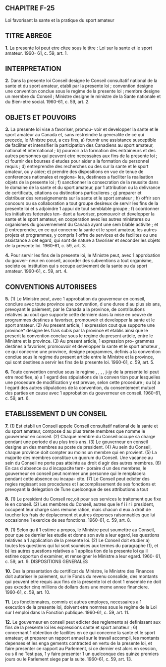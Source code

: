 
## CHAPITRE F-25
Loi favorisant la sante et la pratique du sport
amateur

## TITRE ABREGE

**1.** La presente loi peut etre citee sous le
titre : Loi sur la sante et le sport amateur. 1960-
61, c. 59, art. 1.

## INTERPRETATION

**2.** Dans la presente loi
Conseil designe le Conseil consultatif
national de la sante et du sport amateur,
etabli par la presente loi ;
convention designe une convention conclue
sous le regime de la presente loi ;
membre designe un mernbre du Conseil ;
Ministre designe le ministre de la Sante
nationale et du Bien-etre social. 1960-61, c.
59, art. 2.

## OBJETS ET POUVOIRS

**3.** La presente loi vise a favoriser, promou-
voir et developper la sante et le sport amateur
au Canada et, sans restreindre la generalite
de ce qui precede, le Ministre peut, a ces fins,
a) fournir une assistance susceptible de
faciliter et intensifier la participation des
Canadiens au sport amateur, national et
international ;
b) pourvoir a la formation des entraineurs
et des autres personnes qui peuvent etre
necessaires aux fins de la presente loi ;
c) fournir des bourses d etudes pour aider a
la formation du personnel requis ;
d) entreprendre des recherches ou des
sur la sante et le sport amateur, ou y aider;
e) prendre des dispositions en vue de
tenue de conferences nationales et regiona-
les, destinees a faciliter la realisation
objets de la presente loi ;
f) sanctionner la consecration de la reussite
dans le domaine de la sante et du sport
amateur, par 1 attribution ou la delivrance
de certificats, citations ou distinctions
particulieres ;
g) preparer et distribuer des renseignements
sur la sante et le sport amateur ;
h) offrir son concours ou sa collaboration a
tout groupe desireux de servir les fins de la
presente loi et s adjoindre 1 appui de tout
semblable groupe ;
f) coordonner les initiatives federales ten-
dant a favoriser, promouvoir et developper
la sante et le sport amateur, en cooperation
avec les autres ministeres ou organismes du
gouvernement du Canada ayant une sem
blable activite ; et
j) entreprendre, en ce qui concerne la sante
et le sport amateur, les autres projets et
programmes, y compris 1 offre de services et
de facilites ou une assistance a cet egard,
qui sont de nature a favoriser et seconder
les objets de la presente loi. 1960-61, c. 59,
art. 3.

**4.** Pour servir les fins de la presente loi, le
Ministre peut, avec 1 approbation du gouver-
neur en conseil, accorder des subventions a
tout organisme, societe ou institution qui
s occupe activement de la sante ou du sport
amateur. 1960-61, c. 59, art. 4.

## CONVENTIONS AUTORISEES

**5.** (1) Le Ministre peut, avec 1 approbation
du gouverneur en conseil, conclure avec toute
province une convention, d une duree d au
plus six ans, prevoyant le paiement, par le
Canada a la province, de contributions
relatives au cout que supporte cette derniere
dans la mise en oeuvre de programmes destines
a favoriser, promouvoir et developper la sante
et le sport amateur.
(2) Au present article, 1 expression cout
que supporte une province* designe les frais
subis par la province et etablis ainsi que le
prescrit la convention conclue sous le regime
du present article, entre le Ministre et la
province.
(3) Au present article, 1 expression pro-
grammes destines a favoriser, promouvoir et
developper la sante et le sport amateur ,
ce qui concerne une province, designe
programmes, definis a la convention conclue
sous le regime du present article entre le
Ministre et la province, qui sont destines a
servir les fins de la presente loi. 1960-61, c. 59,
art. 5.

**6.** Toute convention conclue sous le regime
, , , , j-jy
de la presente loi peut etre modifiee,
a) a 1 egard des stipulations de la conven
tion pour lesquelles une procedure de
modification y est prevue, selon cette
procedure ; ou
b) a l egard des autres stipulations de la
convention, du consentement mutuel des
parties en cause avec 1 approbation du
gouverneur en conseil. 1960-61, c. 59, art. 6.

## ETABLISSEMENT D UN CONSEIL

**7.** (1) Est etabli un Conseil appele Conseil
consultatif national de la sante et du sport
amateur, compose d au plus trente membres
que nomme le gouverneur en conseil.
(2) Chaque membre du Conseil occupe sa
charge pendant une periode d au plus trois
ans.
(3) Le gouverneur en conseil designe un des
membres au poste de president.
(4) Au sein du Conseil, chaque province
doit compter au moins un membre qui en
provient.
(5) La majorite des membres constitue un
quorum du Conseil. Une vacance au sein du
Conseil ne porte pas atteinte au droit d agir
des autres membres.
(6) En cas d absence ou d incapacite tern-
poraire d un des membres, le gouverneur en
conseil peut nommer une personne qui le
remplacera pendant cette absence ou incapa-
cite.
(7) Le Conseil peut edicter des regies
regissant ses procedures et I accomplissement
de ses fonctions et prevoyant la delegation de
Tune quelconque de ses attributions a tout

**8.** (1) Le president du Conseil rec,oit pour
ses services le traitement que fixe le
en conseil.
(2) Les membres du Conseil, autres que le
f i i r i
president, occupent leur charge sans remune
ration, mais chacun d eux a droit de toucher
les frais de deplacement et autres depenses
raisonnables que lui occasionne 1 exercice de
ses fonctions. 1960-61, c. 59, art. 8.

**9.** (1) Selon qu il 1 estime a propos, le
Ministre peut soumettre au Conseil, pour que
ce dernier les etudie et donne son avis a leur
egard, les questions relatives a 1 application
de la presente loi.
(2) Le Conseil doit etudier
a) toutes les questions qui lui sont soumises
aux termes du paragraphe (1), et
b) les autres questions relatives a 1 applica
tion de la presente loi qu il estime opportun
d examiner,
et renseigner le Ministre a leur egard. 1960-
61, c. 59, art. 9.
DISPOSITIONS GENERALES

**10.** Des la presentation du certificat du
Ministre, le Ministre des Finances doit
autoriser le paiement, sur le Fonds du revenu
consolide, des montants qui peuvent etre
requis aux fins de la presente loi et dont
1 ensemble ne doit pas exceder cinq millions
de dollars dans une meme annee financiere.
1960-61, c. 59, art. 10.

**11.** Les fonctionnaires, commis et autres
employes, necessaires a 1 execution de la
presente loi, doivent etre nommes sous le
regime de la Loi sur I emploi dans la Fonction
publique. 1960-61, c. 59, art. 11.

**12.** Le gouverneur en conseil peut edicter
des reglements
a) definissant aux fins de la presente loi les
expressions sante et sport amateur ;
6) concernant 1 obtention de facilites en ce
qui concerne la sante et le sport amateur;
et
preparer un rapport annuel sur le travail
accompli, les montants depenses et les enga
gements contracted en vertu de la presente
loi, et faire presenter ce rapport au Parlement,
si ce dernier est alors en session, ou s il ne
Test pas, 1 y faire presenter 1 un quelconque
des quinze premiers jours ou le Parlement
siege par la suite. 1960-61, c. 59, art. 13.
